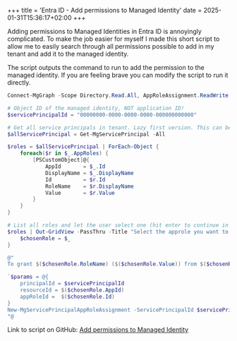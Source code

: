 +++
title = 'Entra ID - Add permissions to Managed Identity'
date = 2025-01-31T15:36:17+02:00
+++

Adding permissions to Managed Identities in Entra ID is annoyingly complicated. To make the job easier for myself I made this short script to allow me to easily search through all permissions possible to add in my tenant and add it to the managed identity.

The script outputs the command to run to add the permission to the managed identity. If you are feeling brave you can modify the script to run it directly.

```powershell
Connect-MgGraph -Scope Directory.Read.All, AppRoleAssignment.ReadWrite.All, Application.Read.All

# Object ID of the managed identity, NOT application ID!
$servicePrincipalId = "00000000-0000-0000-0000-000000000000"

# Get all service principals in tenant. Lazy first version. This can be filtered down into the actual useful applications.
$allServicePrincipal = Get-MgServicePrincipal -All

$roles = $allServicePrincipal | ForEach-Object {
    foreach($r in $_.AppRoles) {
        [PSCustomObject]@{
            AppId       = $_.Id
            DisplayName = $_.DisplayName
            Id          = $r.Id
            RoleName    = $r.DisplayName
            Value       = $r.Value
        }
    }
}

# List all roles and let the user select one (hit enter to continue in the gridview)
$roles | Out-GridView -PassThru -Title "Select the approle you want to assign to the managed identity" | ForEach-Object {
    $chosenRole = $_
}

@"
To grant $($chosenRole.RoleName) ($($chosenRole.Value)) from $($chosenRole.DisplayName) to the managed identity with object ID $servicePrincipalId, run the following:

`$params = @{
	principalId = $servicePrincipalId
	resourceId = $($chosenRole.AppId)
	appRoleId =  $($chosenRole.Id)
}
New-MgServicePrincipalAppRoleAssignment -ServicePrincipalId $servicePrincipalId -BodyParameter `$params
"@
```

Link to script on GitHub: [Add permissions to Managed Identity](https://github.com/JrndD/Nifty-scripts-for-Entra-ID-and-Microsoft-365/blob/main/AddPermissionsToManagedIdentity.ps1)